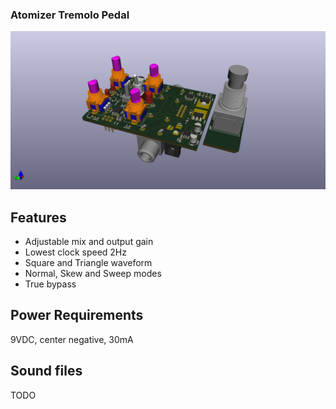 ### Atomizer Tremolo Pedal

![3d](docs/BoardLayout_3DRenderings/Populated.png)

## Features

- Adjustable mix and output gain
- Lowest clock speed 2Hz
- Square and Triangle waveform
- Normal, Skew and Sweep modes
- True bypass

## Power Requirements

9VDC, center negative, 30mA

## Sound files

TODO

